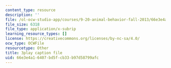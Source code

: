 ```yaml
---
content_type: resource
description: ''
file: /ol-ocw-studio-app/courses/9-20-animal-behavior-fall-2013/66e3e4a16407bd5fcb33b97d58799afc_472226.srt
file_size: 6318
file_type: application/x-subrip
learning_resource_types: []
license: https://creativecommons.org/licenses/by-nc-sa/4.0/
ocw_type: OCWFile
resourcetype: Other
title: 3play caption file
uid: 66e3e4a1-6407-bd5f-cb33-b97d58799afc
---
```

